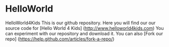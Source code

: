 # HelloWorld
HelloWorld4Kids
This is our github repository. Here you will find our our source code for [Hello World 4 Kids] (http://www.helloworld4kids.com)
You can experiment with our repository and download it. You can also [Fork our repo] (https://help.github.com/articles/fork-a-repo/)

